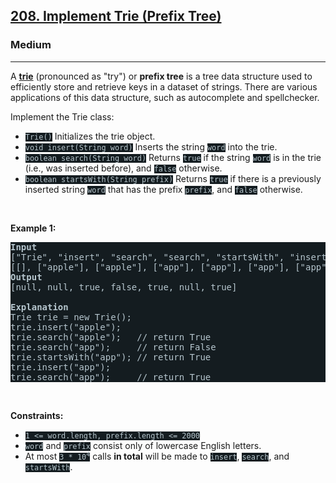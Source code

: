 <h2><a href="https://leetcode.com/problems/implement-trie-prefix-tree/">208. Implement Trie (Prefix Tree)</a></h2><h3>Medium</h3><hr><div><p>A <a href="https://en.wikipedia.org/wiki/Trie" target="_blank" style="transition-property: -border-bottom-color !important; --link-color:rgb(161, 178, 190) !important; --link-color-hover:rgb(180, 193, 203) !important; --link-color-active:rgb(158, 175, 188) !important; --visited-color:rgb(160, 117, 234) !important; --visited-color-hover:rgb(179, 144, 238) !important; --visited-color-active:rgb(157, 113, 234) !important; border-top-color: rgb(92, 119, 133) !important; border-right-color: rgb(92, 119, 133) !important; border-left-color: rgb(92, 119, 133) !important;"><strong style="--visited-color:rgb(160, 117, 234) !important; --visited-color-hover:rgb(179, 144, 238) !important; --visited-color-active:rgb(157, 113, 234) !important;">trie</strong></a> (pronounced as "try") or <strong>prefix tree</strong> is a tree data structure used to efficiently store and retrieve keys in a dataset of strings. There are various applications of this data structure, such as autocomplete and spellchecker.</p>

<p>Implement the Trie class:</p>

<ul>
	<li><code style="background-color: rgb(20, 28, 32) !important; color: rgb(183, 198, 205) !important;">Trie()</code> Initializes the trie object.</li>
	<li><code style="background-color: rgb(20, 28, 32) !important; color: rgb(183, 198, 205) !important;">void insert(String word)</code> Inserts the string <code style="background-color: rgb(20, 28, 32) !important; color: rgb(183, 198, 205) !important;">word</code> into the trie.</li>
	<li><code style="background-color: rgb(20, 28, 32) !important; color: rgb(183, 198, 205) !important;">boolean search(String word)</code> Returns <code style="background-color: rgb(20, 28, 32) !important; color: rgb(183, 198, 205) !important;">true</code> if the string <code style="background-color: rgb(20, 28, 32) !important; color: rgb(183, 198, 205) !important;">word</code> is in the trie (i.e., was inserted before), and <code style="background-color: rgb(20, 28, 32) !important; color: rgb(183, 198, 205) !important;">false</code> otherwise.</li>
	<li><code style="background-color: rgb(20, 28, 32) !important; color: rgb(183, 198, 205) !important;">boolean startsWith(String prefix)</code> Returns <code style="background-color: rgb(20, 28, 32) !important; color: rgb(183, 198, 205) !important;">true</code> if there is a previously inserted string <code style="background-color: rgb(20, 28, 32) !important; color: rgb(183, 198, 205) !important;">word</code> that has the prefix <code style="background-color: rgb(20, 28, 32) !important; color: rgb(183, 198, 205) !important;">prefix</code>, and <code style="background-color: rgb(20, 28, 32) !important; color: rgb(183, 198, 205) !important;">false</code> otherwise.</li>
</ul>

<p>&nbsp;</p>
<p><strong class="example">Example 1:</strong></p>

<pre style="background-color: rgb(20, 28, 32) !important; color: rgb(182, 198, 206) !important;"><strong>Input</strong>
["Trie", "insert", "search", "search", "startsWith", "insert", "search"]
[[], ["apple"], ["apple"], ["app"], ["app"], ["app"], ["app"]]
<strong>Output</strong>
[null, null, true, false, true, null, true]

<strong>Explanation</strong>
Trie trie = new Trie();
trie.insert("apple");
trie.search("apple");   // return True
trie.search("app");     // return False
trie.startsWith("app"); // return True
trie.insert("app");
trie.search("app");     // return True
</pre>

<p>&nbsp;</p>
<p><strong>Constraints:</strong></p>

<ul>
	<li><code style="background-color: rgb(20, 28, 32) !important; color: rgb(183, 198, 205) !important;">1 &lt;= word.length, prefix.length &lt;= 2000</code></li>
	<li><code style="background-color: rgb(20, 28, 32) !important; color: rgb(183, 198, 205) !important;">word</code> and <code style="background-color: rgb(20, 28, 32) !important; color: rgb(183, 198, 205) !important;">prefix</code> consist only of lowercase English letters.</li>
	<li>At most <code style="background-color: rgb(20, 28, 32) !important; color: rgb(183, 198, 205) !important;">3 * 10<sup>4</sup></code> calls <strong>in total</strong> will be made to <code style="background-color: rgb(20, 28, 32) !important; color: rgb(183, 198, 205) !important;">insert</code>, <code style="background-color: rgb(20, 28, 32) !important; color: rgb(183, 198, 205) !important;">search</code>, and <code style="background-color: rgb(20, 28, 32) !important; color: rgb(183, 198, 205) !important;">startsWith</code>.</li>
</ul>
</div>
